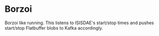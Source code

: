 # Borzoi

Borzoi like running. This listens to ISISDAE's start/stop times and pushes start/stop Flatbuffer blobs to Kafka accordingly.
